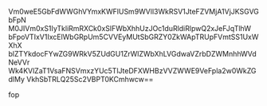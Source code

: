 Vm0weE5GbFdWWGhVYmxKWFlUSm9WVll3WkRSV1JteFZVMjA1VjJKSGVGbFpN
M0JIVm0xS1IyTkliRmRXCk0xSlFWbXhhUzJOc1duRldiRlpwQ2xJeFJqTlhW
bFpoVTIxV1IxcElWbGRpUm5CVVEyMUtSbGRZY0ZkWApTRUpFVmtSS1UxWXhX
blZTYkdocFYwZG9WRkV5ZUdGU1ZrWlZWbXhLVGdwaVZrbDZWMnhhWVdNeVVr
Wk4KVlZaT1VsaFNSVmxzYUc5TlJteDFXWHBzVVZWWE9VeFpla2w0WkZGdlMy
VkhSbTRLQ25Sc2VBPT0KCmhwcw==

fop